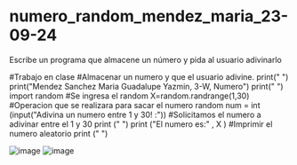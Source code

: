 # numero_random_mendez_maria_23-09-24
Escribe un programa que almacene un número y pida al usuario adivinarlo

#Trabajo en clase 
#Almacenar un numero y que el usuario adivine.
print(" ")
print("Mendez Sanchez Maria Guadalupe Yazmin, 3-W, Numero")
print(" ")
import random                                                 #Se ingresa el random
X=random.randrange(1,30)                                      #Operacion que se realizara para sacar el numero random
num = int (input("Adivina un numero entre 1 y 30! :"))        #Solicitamos el numero a adivinar entre el 1 y 30
print (" ")
print ("El numero es:" , X )                                  #Imprimir el numero aleatorio
print (" ")

![image](https://github.com/user-attachments/assets/328ba353-7637-4669-b6fe-870c26bd4c58)
![image](https://github.com/user-attachments/assets/94f4fc12-251d-484d-92cc-5ff390f1a282)
